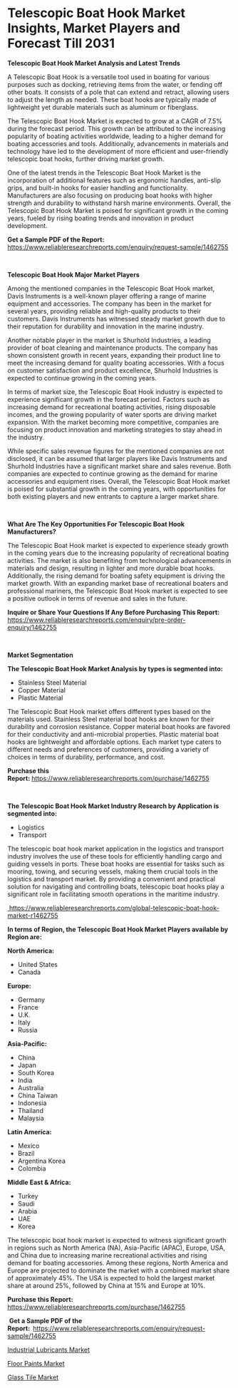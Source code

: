 <p><h1>Telescopic Boat Hook Market Insights, Market Players and Forecast Till 2031</h1></p><p><strong>Telescopic Boat Hook Market Analysis and Latest Trends</strong></p>
<p><p>A Telescopic Boat Hook is a versatile tool used in boating for various purposes such as docking, retrieving items from the water, or fending off other boats. It consists of a pole that can extend and retract, allowing users to adjust the length as needed. These boat hooks are typically made of lightweight yet durable materials such as aluminum or fiberglass.</p><p>The Telescopic Boat Hook Market is expected to grow at a CAGR of 7.5% during the forecast period. This growth can be attributed to the increasing popularity of boating activities worldwide, leading to a higher demand for boating accessories and tools. Additionally, advancements in materials and technology have led to the development of more efficient and user-friendly telescopic boat hooks, further driving market growth.</p><p>One of the latest trends in the Telescopic Boat Hook Market is the incorporation of additional features such as ergonomic handles, anti-slip grips, and built-in hooks for easier handling and functionality. Manufacturers are also focusing on producing boat hooks with higher strength and durability to withstand harsh marine environments. Overall, the Telescopic Boat Hook Market is poised for significant growth in the coming years, fueled by rising boating trends and innovation in product development.</p></p>
<p><strong>Get a Sample PDF of the Report:&nbsp;</strong> <a href="https://www.reliableresearchreports.com/enquiry/request-sample/1462755">https://www.reliableresearchreports.com/enquiry/request-sample/1462755</a></p>
<p>&nbsp;</p>
<p><strong>Telescopic Boat Hook Major Market Players</strong></p>
<p><p>Among the mentioned companies in the Telescopic Boat Hook market, Davis Instruments is a well-known player offering a range of marine equipment and accessories. The company has been in the market for several years, providing reliable and high-quality products to their customers. Davis Instruments has witnessed steady market growth due to their reputation for durability and innovation in the marine industry.</p><p>Another notable player in the market is Shurhold Industries, a leading provider of boat cleaning and maintenance products. The company has shown consistent growth in recent years, expanding their product line to meet the increasing demand for quality boating accessories. With a focus on customer satisfaction and product excellence, Shurhold Industries is expected to continue growing in the coming years.</p><p>In terms of market size, the Telescopic Boat Hook industry is expected to experience significant growth in the forecast period. Factors such as increasing demand for recreational boating activities, rising disposable incomes, and the growing popularity of water sports are driving market expansion. With the market becoming more competitive, companies are focusing on product innovation and marketing strategies to stay ahead in the industry.</p><p>While specific sales revenue figures for the mentioned companies are not disclosed, it can be assumed that larger players like Davis Instruments and Shurhold Industries have a significant market share and sales revenue. Both companies are expected to continue growing as the demand for marine accessories and equipment rises. Overall, the Telescopic Boat Hook market is poised for substantial growth in the coming years, with opportunities for both existing players and new entrants to capture a larger market share.</p></p>
<p>&nbsp;</p>
<p><strong>What Are The Key Opportunities For Telescopic Boat Hook Manufacturers?</strong></p>
<p><p>The Telescopic Boat Hook market is expected to experience steady growth in the coming years due to the increasing popularity of recreational boating activities. The market is also benefiting from technological advancements in materials and design, resulting in lighter and more durable boat hooks. Additionally, the rising demand for boating safety equipment is driving the market growth. With an expanding market base of recreational boaters and professional mariners, the Telescopic Boat Hook market is expected to see a positive outlook in terms of revenue and sales in the future.</p></p>
<p><strong>Inquire or Share Your Questions If Any Before Purchasing This Report:</strong> <a href="https://www.reliableresearchreports.com/enquiry/pre-order-enquiry/1462755">https://www.reliableresearchreports.com/enquiry/pre-order-enquiry/1462755</a></p>
<p>&nbsp;</p>
<p><strong>Market Segmentation</strong></p>
<p><strong>The Telescopic Boat Hook Market Analysis by types is segmented into:</strong></p>
<p><ul><li>Stainless Steel Material</li><li>Copper Material</li><li>Plastic Material</li></ul></p>
<p><p>The Telescopic Boat Hook market offers different types based on the materials used. Stainless Steel material boat hooks are known for their durability and corrosion resistance. Copper material boat hooks are favored for their conductivity and anti-microbial properties. Plastic material boat hooks are lightweight and affordable options. Each market type caters to different needs and preferences of customers, providing a variety of choices in terms of durability, performance, and cost.</p></p>
<p><strong>Purchase this Report:&nbsp;</strong><a href="https://www.reliableresearchreports.com/purchase/1462755">https://www.reliableresearchreports.com/purchase/1462755</a></p>
<p>&nbsp;</p>
<p><strong>The Telescopic Boat Hook Market Industry Research by Application is segmented into:</strong></p>
<p><ul><li>Logistics</li><li>Transport</li></ul></p>
<p><p>The telescopic boat hook market application in the logistics and transport industry involves the use of these tools for efficiently handling cargo and guiding vessels in ports. These boat hooks are essential for tasks such as mooring, towing, and securing vessels, making them crucial tools in the logistics and transport market. By providing a convenient and practical solution for navigating and controlling boats, telescopic boat hooks play a significant role in facilitating smooth operations in the maritime industry.</p></p>
<p><a href="https://www.reliableresearchreports.com/global-telescopic-boat-hook-market-r1462755">&nbsp;https://www.reliableresearchreports.com/global-telescopic-boat-hook-market-r1462755</a></p>
<p><strong>In terms of Region, the Telescopic Boat Hook Market Players available by Region are:</strong></p>
<p>
    <p> <strong> North America: </strong>
        <ul>
            <li>United States</li>
            <li>Canada</li>
        </ul>
        </p> 
    <p> <strong> Europe: </strong>
        <ul>
            <li>Germany</li>
            <li>France</li>
            <li>U.K.</li>
            <li>Italy</li>
            <li>Russia</li>
        </ul>
        </p> 
    <p> <strong> Asia-Pacific: </strong>
        <ul>
            <li>China</li>
            <li>Japan</li>
            <li>South Korea</li>
            <li>India</li>
            <li>Australia</li>
            <li>China Taiwan</li>
            <li>Indonesia</li>
            <li>Thailand</li>
            <li>Malaysia</li>
        </ul>
        </p> 
    <p> <strong> Latin America: </strong>
        <ul>
            <li>Mexico</li>
            <li>Brazil</li>
            <li>Argentina Korea</li>
            <li>Colombia</li>
        </ul>
        </p> 
    <p> <strong> Middle East & Africa: </strong>
        <ul>
            <li>Turkey</li>
            <li>Saudi</li>
            <li>Arabia</li>
            <li>UAE</li>
            <li>Korea</li>
        </ul>
    </p>
    </p>
<p><p>The telescopic boat hook market is expected to witness significant growth in regions such as North America (NA), Asia-Pacific (APAC), Europe, USA, and China due to increasing marine recreational activities and rising demand for boating accessories. Among these regions, North America and Europe are projected to dominate the market with a combined market share of approximately 45%. The USA is expected to hold the largest market share at around 25%, followed by China at 15% and Europe at 10%.</p></p>
<p><strong>Purchase this Report: </strong><a href="https://www.reliableresearchreports.com/purchase/1462755">https://www.reliableresearchreports.com/purchase/1462755</a></p>
<p>&nbsp;<strong>Get a Sample PDF of the Report:&nbsp;&nbsp;</strong><a href="https://www.reliableresearchreports.com/enquiry/request-sample/1462755">https://www.reliableresearchreports.com/enquiry/request-sample/1462755</a></p>
<p><strong></strong></p>
<p><p><a href="https://www.linkedin.com/pulse/industrial-lubricants-market-challenges-opportunities-ujfff?trackingId=ReYdACAAosTcg%2F6fNHVuxA%3D%3D">Industrial Lubricants Market</a></p><p><a href="https://www.linkedin.com/pulse/floor-paints-market-size-share-global-analysis-report-8waxf?trackingId=A5emOxQfJtq78%2FsgbcRFCw%3D%3D">Floor Paints Market</a></p><p><a href="https://www.linkedin.com/pulse/glass-tile-market-size-global-industry-overview-segmentation-cbozf?trackingId=735%2B7aQcTCcd0499w4axgg%3D%3D">Glass Tile Market</a></p></p>